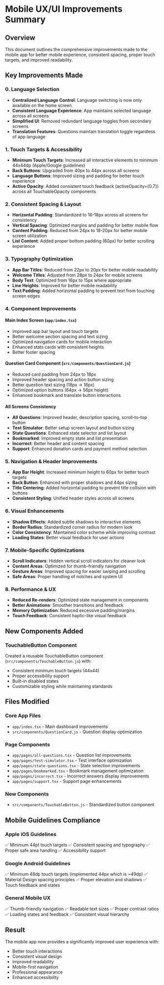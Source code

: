 # Mobile UX/UI Improvements Summary

## Overview
This document outlines the comprehensive improvements made to the mobile app for better mobile experience, consistent spacing, proper touch targets, and improved readability.

## Key Improvements Made

### 0. Language Selection
- **Centralized Language Control**: Language switching is now only available on the home screen
- **Consistent Language Experience**: App maintains selected language across all screens
- **Simplified UI**: Removed redundant language toggles from secondary screens
- **Translation Features**: Questions maintain translation toggle regardless of app language

### 1. Touch Targets & Accessibility
- **Minimum Touch Targets**: Increased all interactive elements to minimum 44x44dp (Apple/Google guidelines)
- **Back Buttons**: Upgraded from 40px to 44px across all screens
- **Language Buttons**: Improved sizing and padding for better touch experience
- **Active Opacity**: Added consistent touch feedback (activeOpacity={0.7}) across all TouchableOpacity components

### 2. Consistent Spacing & Layout
- **Horizontal Padding**: Standardized to 16-18px across all screens for consistency
- **Vertical Spacing**: Optimized margins and padding for better mobile flow
- **Content Padding**: Reduced from 24px to 18-20px for better mobile screen utilization
- **List Content**: Added proper bottom padding (60px) for better scrolling experience

### 3. Typography Optimization
- **App Bar Titles**: Reduced from 22px to 20px for better mobile readability
- **Welcome Titles**: Adjusted from 28px to 24px for mobile screens
- **Body Text**: Optimized from 16px to 15px where appropriate
- **Line Heights**: Improved for better mobile readability
- **Text Padding**: Added horizontal padding to prevent text from touching screen edges

### 4. Component Improvements

#### Main Index Screen (`app/index.tsx`)
- Improved app bar layout and touch targets
- Better welcome section spacing and text sizing
- Optimized navigation cards for mobile interaction
- Enhanced stats cards with consistent heights
- Better footer spacing

#### Question Card Component (`src/components/QuestionCard.js`)
- Reduced card padding from 24px to 18px
- Improved header spacing and action button sizing
- Better question text sizing (18px → 16px)
- Optimized option buttons (64px → 56px height)
- Enhanced bookmark and translate button interactions

#### All Screens Consistency
- **All Questions**: Improved header, description spacing, scroll-to-top button
- **Test Simulator**: Better setup screen layout and button sizing
- **State Questions**: Enhanced state selector and list layout
- **Bookmarked**: Improved empty state and list presentation
- **Incorrect**: Better header and content spacing
- **Support**: Enhanced donation cards and payment method selection

### 5. Navigation & Header Improvements
- **App Bar Height**: Increased minimum height to 60px for better touch targets
- **Back Button**: Enhanced with proper shadows and 44px sizing
- **Title Centering**: Added horizontal padding to prevent title collision with buttons
- **Consistent Styling**: Unified header styles across all screens

### 6. Visual Enhancements
- **Shadow Effects**: Added subtle shadows to interactive elements
- **Border Radius**: Standardized corner radius for modern look
- **Color Consistency**: Maintained color scheme while improving contrast
- **Loading States**: Better visual feedback for user actions

### 7. Mobile-Specific Optimizations
- **Scroll Indicators**: Hidden vertical scroll indicators for cleaner look
- **Content Areas**: Optimized for thumb-friendly navigation
- **Gesture Areas**: Improved spacing for easier swiping and scrolling
- **Safe Areas**: Proper handling of notches and system UI

### 8. Performance & UX
- **Reduced Re-renders**: Optimized state management in components
- **Better Animations**: Smoother transitions and feedback
- **Memory Optimization**: Reduced excessive padding/margins
- **Touch Feedback**: Consistent haptic-like visual feedback

## New Components Added

### TouchableButton Component
Created a reusable TouchableButton component (`src/components/TouchableButton.js`) with:
- Consistent minimum touch targets (44x44)
- Proper accessibility support
- Built-in disabled states
- Customizable styling while maintaining standards

## Files Modified

### Core App Files
- `app/index.tsx` - Main dashboard improvements
- `src/components/QuestionCard.js` - Question display optimization

### Page Components
- `app/pages/all-questions.tsx` - Question list improvements
- `app/pages/test-simulator.tsx` - Test interface optimization
- `app/pages/state-questions.tsx` - State selection improvements
- `app/pages/bookmarked.tsx` - Bookmark management optimization
- `app/pages/incorrect.tsx` - Incorrect answers display improvements
- `app/pages/support.tsx` - Support page enhancements

### New Components
- `src/components/TouchableButton.js` - Standardized button component

## Mobile Guidelines Compliance

### Apple iOS Guidelines
✅ Minimum 44pt touch targets
✅ Consistent spacing and typography
✅ Proper safe area handling
✅ Accessibility support

### Google Android Guidelines  
✅ Minimum 48dp touch targets (implemented 44px which is ~49dp)
✅ Material Design spacing principles
✅ Proper elevation and shadows
✅ Touch feedback and states

### General Mobile UX
✅ Thumb-friendly navigation
✅ Readable text sizes
✅ Proper contrast ratios
✅ Loading states and feedback
✅ Consistent visual hierarchy

## Result
The mobile app now provides a significantly improved user experience with:
- Better touch interactions
- Consistent visual design
- Improved readability
- Mobile-first navigation
- Professional appearance
- Enhanced accessibility